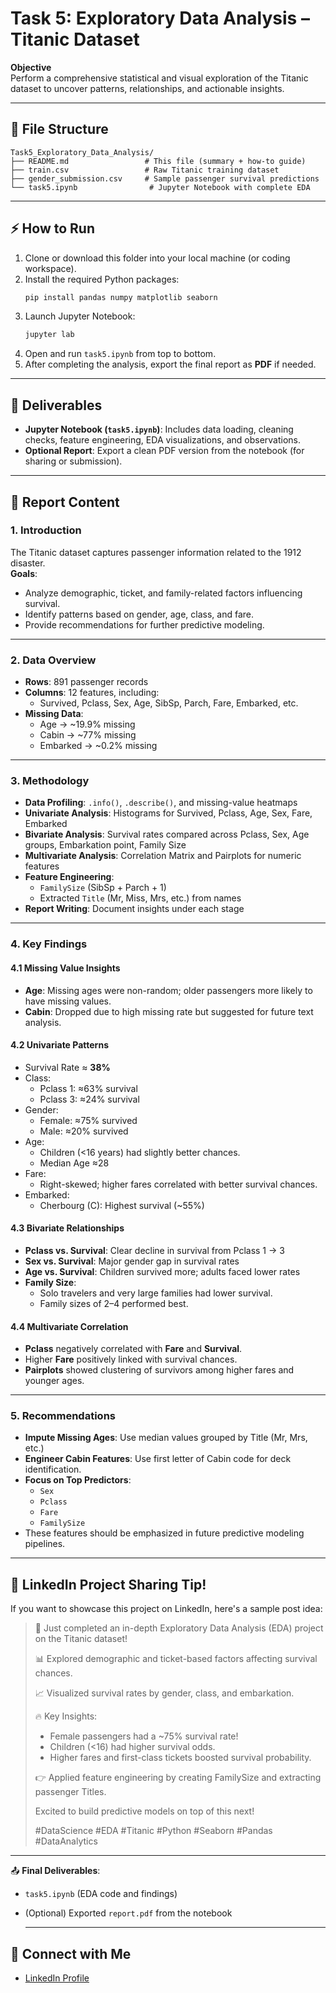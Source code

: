 # Task 5: Exploratory Data Analysis – Titanic Dataset

**Objective**  
Perform a comprehensive statistical and visual exploration of the Titanic dataset to uncover patterns, relationships, and actionable insights.

---

## 📁 File Structure
```plaintext
Task5_Exploratory_Data_Analysis/
├── README.md                 # This file (summary + how-to guide)
├── train.csv                 # Raw Titanic training dataset
├── gender_submission.csv     # Sample passenger survival predictions
└── task5.ipynb                # Jupyter Notebook with complete EDA
```

---

## ⚡ How to Run

1. Clone or download this folder into your local machine (or coding workspace).
2. Install the required Python packages:
   ```bash
   pip install pandas numpy matplotlib seaborn
   ```
3. Launch Jupyter Notebook:
   ```bash
   jupyter lab
   ```
4. Open and run `task5.ipynb` from top to bottom.
5. After completing the analysis, export the final report as **PDF** if needed.

---

## 📑 Deliverables

- **Jupyter Notebook (`task5.ipynb`)**: Includes data loading, cleaning checks, feature engineering, EDA visualizations, and observations.
- **Optional Report**: Export a clean PDF version from the notebook (for sharing or submission).

---

## 📄 Report Content

### 1. Introduction
The Titanic dataset captures passenger information related to the 1912 disaster.  
**Goals**:
- Analyze demographic, ticket, and family-related factors influencing survival.
- Identify patterns based on gender, age, class, and fare.
- Provide recommendations for further predictive modeling.

---

### 2. Data Overview
- **Rows**: 891 passenger records
- **Columns**: 12 features, including:
  - Survived, Pclass, Sex, Age, SibSp, Parch, Fare, Embarked, etc.
- **Missing Data**:
  - Age → ~19.9% missing
  - Cabin → ~77% missing
  - Embarked → ~0.2% missing

---

### 3. Methodology

- **Data Profiling**: `.info()`, `.describe()`, and missing-value heatmaps
- **Univariate Analysis**: Histograms for Survived, Pclass, Age, Sex, Fare, Embarked
- **Bivariate Analysis**: Survival rates compared across Pclass, Sex, Age groups, Embarkation point, Family Size
- **Multivariate Analysis**: Correlation Matrix and Pairplots for numeric features
- **Feature Engineering**:  
  - `FamilySize` (SibSp + Parch + 1)  
  - Extracted `Title` (Mr, Miss, Mrs, etc.) from names
- **Report Writing**: Document insights under each stage

---

### 4. Key Findings

#### 4.1 Missing Value Insights
- **Age**: Missing ages were non-random; older passengers more likely to have missing values.
- **Cabin**: Dropped due to high missing rate but suggested for future text analysis.

#### 4.2 Univariate Patterns
- Survival Rate ≈ **38%**
- Class:
  - Pclass 1: ≈63% survival
  - Pclass 3: ≈24% survival
- Gender:
  - Female: ≈75% survived
  - Male: ≈20% survived
- Age:
  - Children (<16 years) had slightly better chances.
  - Median Age ≈28
- Fare:
  - Right-skewed; higher fares correlated with better survival chances.
- Embarked:
  - Cherbourg (C): Highest survival (~55%)

#### 4.3 Bivariate Relationships
- **Pclass vs. Survival**: Clear decline in survival from Pclass 1 → 3
- **Sex vs. Survival**: Major gender gap in survival rates
- **Age vs. Survival**: Children survived more; adults faced lower rates
- **Family Size**:
  - Solo travelers and very large families had lower survival.
  - Family sizes of 2–4 performed best.

#### 4.4 Multivariate Correlation
- **Pclass** negatively correlated with **Fare** and **Survival**.
- Higher **Fare** positively linked with survival chances.
- **Pairplots** showed clustering of survivors among higher fares and younger ages.

---

### 5. Recommendations
- **Impute Missing Ages**: Use median values grouped by Title (Mr, Mrs, etc.)
- **Engineer Cabin Features**: Use first letter of Cabin code for deck identification.
- **Focus on Top Predictors**:  
  - `Sex`
  - `Pclass`
  - `Fare`
  - `FamilySize`
- These features should be emphasized in future predictive modeling pipelines.

---

## 💬 LinkedIn Project Sharing Tip!

If you want to showcase this project on LinkedIn, here's a sample post idea:

> 🚢 Just completed an in-depth Exploratory Data Analysis (EDA) project on the Titanic dataset!  
> 
> 📊 Explored demographic and ticket-based factors affecting survival chances.  
> 
> 📈 Visualized survival rates by gender, class, and embarkation.  
> 
> 🔥 Key Insights:
> - Female passengers had a ~75% survival rate!
> - Children (<16) had higher survival odds.
> - Higher fares and first-class tickets boosted survival probability.
> 
> 👉 Applied feature engineering by creating FamilySize and extracting passenger Titles.  
> 
> Excited to build predictive models on top of this next!  
> 
> #DataScience #EDA #Titanic #Python #Seaborn #Pandas #DataAnalytics

---

📤 **Final Deliverables**:
- `task5.ipynb` (EDA code and findings)
- (Optional) Exported `report.pdf` from the notebook
  
   ---

## 🔗 Connect with Me

- [LinkedIn Profile](https://www.linkedin.com/in/aeshaprajapati12/)
